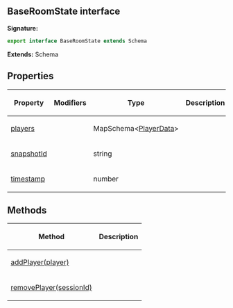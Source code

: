 
## BaseRoomState interface

**Signature:**

```typescript
export interface BaseRoomState extends Schema 
```
**Extends:** Schema

## Properties

<table><thead><tr><th>

Property


</th><th>

Modifiers


</th><th>

Type


</th><th>

Description


</th></tr></thead>
<tbody><tr><td>

[players](/reference/baseroomstate/players.md)


</td><td>


</td><td>

MapSchema&lt;[PlayerData](/reference/playerdata.md)<!-- -->&gt;


</td><td>


</td></tr>
<tr><td>

[snapshotId](/reference/baseroomstate/snapshotid.md)


</td><td>


</td><td>

string


</td><td>


</td></tr>
<tr><td>

[timestamp](/reference/baseroomstate/timestamp.md)


</td><td>


</td><td>

number


</td><td>


</td></tr>
</tbody></table>

## Methods

<table><thead><tr><th>

Method


</th><th>

Description


</th></tr></thead>
<tbody><tr><td>

[addPlayer(player)](/reference/baseroomstate/addplayer.md)


</td><td>


</td></tr>
<tr><td>

[removePlayer(sessionId)](/reference/baseroomstate/removeplayer.md)


</td><td>


</td></tr>
</tbody></table>
